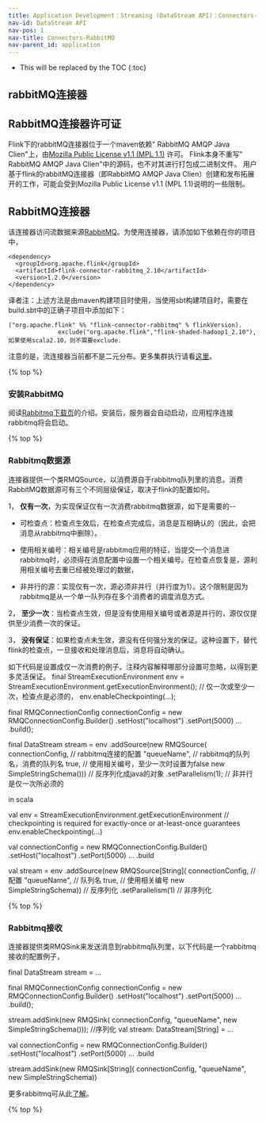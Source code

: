 ```yaml
---
title: Application Development：Streaming (DataStream API)：Connectors-RabbitMQ
nav-id: DataStream API
nav-pos: 1
nav-title: Connectors-RabbitMQ
nav-parent_id: application
---
```

<!--
Licensed to the Apache Software Foundation (ASF) under one
or more contributor license agreements.  See the NOTICE file
distributed with this work for additional information
regarding copyright ownership.  The ASF licenses this file
to you under the Apache License, Version 2.0 (the
"License"); you may not use this file except in compliance
with the License.  You may obtain a copy of the License at

  http://www.apache.org/licenses/LICENSE-2.0

Unless required by applicable law or agreed to in writing,
software distributed under the License is distributed on an
"AS IS" BASIS, WITHOUT WARRANTIES OR CONDITIONS OF ANY
KIND, either express or implied.  See the License for the
specific language governing permissions and limitations
under the License.
-->

* This will be replaced by the TOC
{:toc}

## rabbitMQ连接器

## RabbitMQ连接器许可证

  Flink下的rabbitMQ连接器位于一个maven依赖" RabbitMQ AMQP Java Clien"上，由[Mozilla Public License v1.1 (MPL 1.1)](https://www.mozilla.org/en-US/MPL/1.1/) 许可。
  Flink本身不重写" RabbitMQ AMQP Java Clien"中的源码，也不对其进行打包成二进制文件。
  用户基于flink的rabbitMQ连接器（即RabbitMQ AMQP Java Clien）创建和发布拓展开的工作，可能会受到Mozilla Public License v1.1 (MPL 1.1)说明的一些限制。


## RabbitMQ连接器

该连接器访问流数据来源[RabbitMQ](http://www.rabbitmq.com/)。为使用连接器，请添加如下依赖在你的项目中，

```
<dependency>
  <groupId>org.apache.flink</groupId>
  <artifactId>flink-connector-rabbitmq_2.10</artifactId>
  <version>1.2.0</version>
</dependency>
```

译者注：上述方法是由maven构建项目时使用，当使用sbt构建项目时，需要在build.sbt中的正确子项目中添加如下：

```
("org.apache.flink" %% "flink-connector-rabbitmq" % flinkVersion).
              exclude("org.apache.flink","flink-shaded-hadoop1_2.10"),
如果使用scala2.10，则不需要exclude.
```

注意的是，流连接器当前都不是二元分布。更多集群执行请看[这里](linking.html)。

{% top %}

### 安装RabbitMQ

阅读[Rabbitmq下载页](http://www.rabbitmq.com/download.html)的介绍。安装后，服务器会自动启动，应用程序连接rabbitmq将会启动。

{% top %}

### Rabbitmq数据源

连接器提供一个类RMQSource，以消费源自于rabbitmq队列里的消息。消费RabbitMQ数据源可有三个不同层级保证，取决于flink的配置如何。

1， **仅有一次**，为实现保证仅有一次消费rabbitmq数据源，如下是需要的--

   - 可检查点：检查点生效后，在检查点完成后，消息是互相确认的（因此，会把消息从rabbitmq中删除）。

   - 使用相关编号：相关编号是rabbitmq应用的特征，当提交一个消息进rabbitmq时，必须得在消息配置中设置一个相关编号。在检查点恢复是，源利用相关编号去重已经被处理过的数据，
         
   - 非并行的源：实现仅有一次，源必须非并行（并行度为1）。这个限制是因为rabbitmq是从一个单一队列存在多个消费者的调度消息方式。

2， **至少一次**：当检查点生效，但是没有使用相关编号或者源是并行的，源仅仅提供至少消费一次的保证。

3， **没有保证**：如果检查点未生效，源没有任何强分发的保证。这种设置下，替代flink的检查点，一旦接收和处理消息后，消息将自动确认。

如下代码是设置成仅一次消费的例子。注释内容解释哪部分设置可忽略，以得到更多灵活保证。
    final StreamExecutionEnvironment env = StreamExecutionEnvironment.getExecutionEnvironment();
    // 仅一次或至少一次，检查点是必须的，
   env.enableCheckpointing(...);

   final RMQConnectionConfig connectionConfig = new RMQConnectionConfig.Builder()
    .setHost("localhost")
    .setPort(5000)
    ...
    .build();
    
   final DataStream<String> stream = env
    .addSource(new RMQSource<String>(
        connectionConfig,            // rabbitmq连接的配置
        "queueName",                 // rabbitmq的队列名，消费的队列名
        true,                        // 使用相关编号，至少一次时设置为false
        new SimpleStringSchema()))   // 反序列化成java的对象
    .setParallelism(1);              // 非并行是仅一次所必须的

   in scala

   val env = StreamExecutionEnvironment.getExecutionEnvironment
   // checkpointing is required for exactly-once or at-least-once guarantees
   env.enableCheckpointing(...)

   val connectionConfig = new RMQConnectionConfig.Builder()
    .setHost("localhost")
    .setPort(5000)
    ...
    .build
    
   val stream = env
    .addSource(new RMQSource[String](
        connectionConfig,            // 配置
        "queueName",                 // 队列名
        true,                        // 使用相关编号
        new SimpleStringSchema))     // 反序列化
    .setParallelism(1)               // 非序列化


{% top %}

### Rabbitmq接收

连接器提供类RMQSink来发送消息到rabbitmq队列里，以下代码是一个rabbitmq接收的配置例子，

 final DataStream<String> stream = ...

final RMQConnectionConfig connectionConfig = new RMQConnectionConfig.Builder()
    .setHost("localhost")
    .setPort(5000)
    ...
    .build();
    
stream.addSink(new RMQSink<String>(
connectionConfig,
    "queueName",
new SimpleStringSchema()));  //序列化
val stream: DataStream[String] = ...

val connectionConfig = new RMQConnectionConfig.Builder()
    .setHost("localhost")
    .setPort(5000)
    ...
    .build
    
stream.addSink(new RMQSink[String](
    connectionConfig,
"queueName",
    new SimpleStringSchema))

更多rabbitmq可从此[了解](http://www.rabbitmq.com/)。

{% top %}


